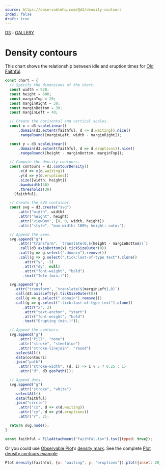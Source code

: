 ```yaml
---
source: https://observablehq.com/@d3/density-contours
index: false
draft: true
---
```


<div style="color: grey; font: 13px/25.5px var(--sans-serif); text-transform: uppercase;"><h1 style="display: none;">Density contours</h1><a href="https://d3js.org/">D3</a> › <a href="/@d3/gallery">Gallery</a></div>

# Density contours

This chart shows the relationship between idle and eruption times for [Old Faithful](https://en.wikipedia.org/wiki/Old_Faithful).

```js echo
const chart = {
  // Specify the dimensions of the chart.
  const width = 928;
  const height = 600;
  const marginTop = 20;
  const marginRight = 30;
  const marginBottom = 30;
  const marginLeft = 40;

  // Create the horizontal and vertical scales.
  const x = d3.scaleLinear()
      .domain(d3.extent(faithful, d => d.waiting)).nice()
      .rangeRound([marginLeft, width - marginRight]);

  const y = d3.scaleLinear()
      .domain(d3.extent(faithful, d => d.eruptions)).nice()
      .rangeRound([height - marginBottom, marginTop]);

  // Compute the density contours.
  const contours = d3.contourDensity()
      .x(d => x(d.waiting))
      .y(d => y(d.eruptions))
      .size([width, height])
      .bandwidth(30)
      .thresholds(30)
    (faithful);

  // Create the SVG container.
  const svg = d3.create("svg")
      .attr("width", width)
      .attr("height", height)
      .attr("viewBox", [0, 0, width, height])
      .attr("style", "max-width: 100%; height: auto;");

  // Append the axes.
  svg.append("g")
      .attr("transform", `translate(0,${height - marginBottom})`)
      .call(d3.axisBottom(x).tickSizeOuter(0))
      .call(g => g.select(".domain").remove())
      .call(g => g.select(".tick:last-of-type text").clone()
        .attr("y", -3)
        .attr("dy", null)
        .attr("font-weight", "bold")
        .text("Idle (min.)"));

  svg.append("g")
    .attr("transform", `translate(${marginLeft},0)`)
    .call(d3.axisLeft(y).tickSizeOuter(0))
    .call(g => g.select(".domain").remove())
    .call(g => g.select(".tick:last-of-type text").clone()
        .attr("x", 3)
        .attr("text-anchor", "start")
        .attr("font-weight", "bold")
        .text("Erupting (min.)"));

  // Append the contours.
  svg.append("g")
      .attr("fill", "none")
      .attr("stroke", "steelblue")
      .attr("stroke-linejoin", "round")
    .selectAll()
    .data(contours)
    .join("path")
      .attr("stroke-width", (d, i) => i % 5 ? 0.25 : 1)
      .attr("d", d3.geoPath());

  // Append dots.
  svg.append("g")
      .attr("stroke", "white")
    .selectAll()
    .data(faithful)
    .join("circle")
      .attr("cx", d => x(d.waiting))
      .attr("cy", d => y(d.eruptions))
      .attr("r", 2);

  return svg.node();
}
```

```js echo
const faithful = FileAttachment("faithful.tsv").tsv({typed: true});
```

Or you could use [Observable Plot](https://observablehq.com/plot)’s [density mark](/plot/marks/density). See the complete [Plot density contours example](/@observablehq/plot-point-cloud-density?intent=fork).

```js echo
Plot.density(faithful, {x: "waiting", y: "eruptions"}).plot({inset: 20});
```
